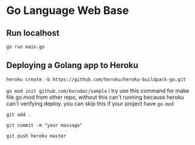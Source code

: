 # Go Language Web Base

## Run localhost
`go run main.go`

## Deploying a Golang app to Heroku
`heroku create -b https://github.com/heroku/heroku-buildpack-go.git`

`go mod init github.com/bxcodec/sample` i try use this command for make file go.mod from other repo, without this can't running because heroku can't verifying deploy. you can skip this if your project have `go.mod`

`git add .`

`git commit -m "your massage"`

`git push heroku master`